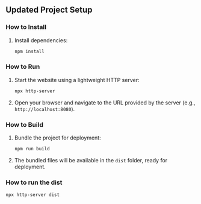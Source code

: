 ## Updated Project Setup

### How to Install
1. Install dependencies:
   ```bash
   npm install
   ```

### How to Run
1. Start the website using a lightweight HTTP server:
   ```bash
   npx http-server
   ```
2. Open your browser and navigate to the URL provided by the server (e.g., `http://localhost:8080`).

### How to Build
1. Bundle the project for deployment:
   ```bash
   npm run build
   ```
2. The bundled files will be available in the `dist` folder, ready for deployment.

### How to run the dist

```
npx http-server dist
```